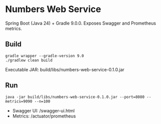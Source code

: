 # Numbers Web Service

Spring Boot (Java 24) + Gradle 9.0.0. Exposes Swagger and Prometheus metrics.

## Build

```
gradle wrapper --gradle-version 9.0
./gradlew clean build
```

Executable JAR: build/libs/numbers-web-service-0.1.0.jar

## Run

```
java -jar build/libs/numbers-web-service-0.1.0.jar --port=8080 --metrics=9090 --n=100
```

- Swagger UI: /swagger-ui.html
- Metrics: /actuator/prometheus
